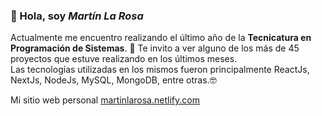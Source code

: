 ### 👋 Hola, soy *Martín La Rosa*
Actualmente me encuentro realizando el último año de la **Tecnicatura en Programación de Sistemas**. 🤙 
Te invito a ver alguno de los más de 45 proyectos que estuve realizando en los últimos meses.  
Las tecnologías utilizadas en los mismos fueron principalmente ReactJs, NextJs, NodeJs, MySQL, MongoDB, entre otras.🤓

Mi sitio web personal [martinlarosa.netlify.com](https://martinlarosa.netlify.app)

<!--
**MartinLaRosa27/MartinLaRosa27** is a ✨ _special_ ✨ repository because its `README.md` (this file) appears on your GitHub profile.

Here are some ideas to get you started:

- 🔭 I’m currently working on ...
- 🌱 I’m currently learning ...
- 👯 I’m looking to collaborate on ...
- 🤔 I’m looking for help with ...
- 💬 Ask me about ...
- 📫 How to reach me: ...
- 😄 Pronouns: ...
- ⚡ Fun fact: ...
-->
